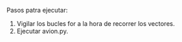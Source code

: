 Pasos patra ejecutar:

1) Vigilar los bucles for a la hora de recorrer los vectores.
2) Ejecutar avion.py.


